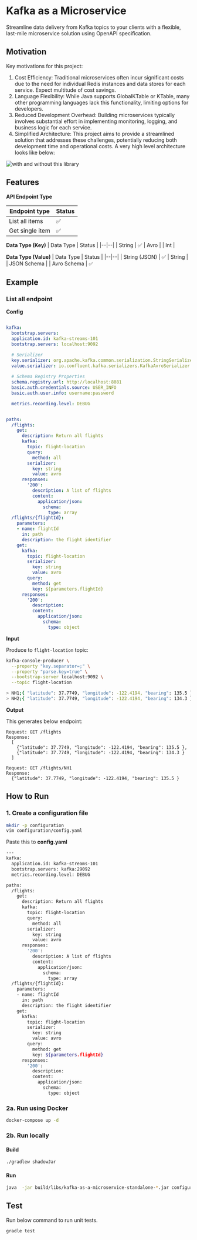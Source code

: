 # Kafka as a Microservice

Streamline data delivery from Kafka topics to your clients with a flexible, last-mile microservice solution using OpenAPI specification.

## Motivation

Key motivations for this project:

1. Cost Efficiency: Traditional microservices often incur significant costs due to the need for individual Redis instances and data stores for each service. Expect multitude of cost savings.
2. Language Flexibility: While Java supports GlobalKTable or KTable, many other programming languages lack this functionality, limiting options for developers.
3. Reduced Development Overhead: Building microservices typically involves substantial effort in implementing monitoring, logging, and business logic for each service.
4. Simplified Architecture: This project aims to provide a streamlined solution that addresses these challenges, potentially reducing both development time and operational costs. A very high level architecture looks like below:

![with and without this library](https://github.com/user-attachments/assets/9ecdcc34-5884-4aeb-bfef-e5680e9cc66f)

## Features

**API Endpoint Type**

| Endpoint type | Status |
|--|--|
| List all items | ✅
| Get single item | ✅


**Data Type (Key)**
| Data Type | Status |
|--|--|
| String | ✅
| Avro | 
| Int | 


**Data Type (Value)**
| Data Type | Status |
|--|--|
| String (JSON) | ✅
| String | 
| JSON Schema | 
| Avro Schema | ✅


## Example

### List all endpoint

**Config**

```yaml

kafka:
  bootstrap.servers:
  application.id: kafka-streams-101
  bootstrap.servers: localhost:9092

  # Serializer
  key.serializer: org.apache.kafka.common.serialization.StringSerializer
  value.serializer: io.confluent.kafka.serializers.KafkaAvroSerializer
  
  # Schema Registry Properties
  schema.registry.url: http://localhost:8081
  basic.auth.credentials.source: USER_INFO
  basic.auth.user.info: username:password

  metrics.recording.level: DEBUG


paths:
  /flights:
    get:
      description: Return all flights
      kafka:
        topic: flight-location
        query:
          method: all
        serializer:
          key: string
          value: avro
      responses:
        '200':
          description: A list of flights
          content:
            application/json:
              schema:
                type: array
  /flights/{flightId}:
    parameters:
    - name: flightId
      in: path
      description: the flight identifier
    get:
      kafka:
        topic: flight-location
        serializer:
          key: string
          value: avro
        query:
          method: get
          key: ${parameters.flightId}
      responses:
        '200':
          description:
          content:
            application/json:
              schema:
                type: object

```

**Input**

Produce to `flight-location` topic:

```sh
kafka-console-producer \
  --property "key.separator=;" \
  --property "parse.key=true" \
  --bootstrap-server localhost:9092 \
  --topic flight-location

> NH1;{ "latitude": 37.7749, "longitude": -122.4194, "bearing": 135.5 }
> NH2;{ "latitude": 37.7749, "longitude": -122.4194, "bearing": 134.3 }
```

**Output**

This generates below endpoint:

```
Request: GET /flights
Response: 
  [
	{"latitude": 37.7749, "longitude": -122.4194, "bearing": 135.5 },
	{"latitude": 37.7749, "longitude": -122.4194, "bearing": 134.3 }
  ]
```


```
Request: GET /flights/NH1
Response: 
  {"latitude": 37.7749, "longitude": -122.4194, "bearing": 135.5 }
```



## How to Run

### 1. Create a configuration file

```sh
mkdir -p configuration
vim configuration/config.yaml
```

Paste this to **config.yaml**
```sh
---
kafka:
  application.id: kafka-streams-101
  bootstrap.servers: kafka:29092
  metrics.recording.level: DEBUG

paths:
  /flights:
    get:
      description: Return all flights
      kafka:
        topic: flight-location
        query:
          method: all
        serializer:
          key: string
          value: avro
      responses:
        '200':
          description: A list of flights
          content:
            application/json:
              schema:
                type: array
  /flights/{flightId}:
    parameters:
    - name: flightId
      in: path
      description: the flight identifier
    get:
      kafka:
        topic: flight-location
        serializer:
          key: string
          value: avro
        query:
          method: get
          key: ${parameters.flightId}
      responses:
        '200':
          description:
          content:
            application/json:
              schema:
                type: object

```

### 2a. Run using Docker

```sh
docker-compose up -d
```

### 2b. Run locally

#### Build

```sh
./gradlew shadowJar
```

#### Run

```sh
java  -jar build/libs/kafka-as-a-microservice-standalone-*.jar configuration/config.yaml
```


## Test

Run below command to run unit tests.

```
gradle test
```
